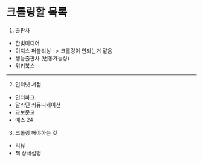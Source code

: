 # 크롤링할 목록 

1. 출판사 
- 한빛미디어
- 이지스 퍼블리싱--> 크롤링이 안되는거 같음
- 생능출판사 (변동가능성)
- 위키북스


-----------------------


2. 인터넷 서점
- 인터파크
- 알라딘 커뮤니케이션
- 교보문고
- 예스 24 



3. 크롤링 해야하는 것 
- 리뷰
- 책 상세설명
